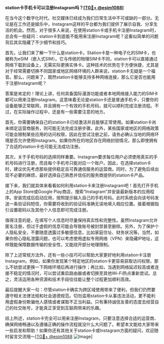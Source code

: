 **station卡手机卡可以注册Instagram吗？[[TG💪+ @esim1088](https://t.me/s/esim1088)]**

在当今这个数字化时代，社交媒体已经成为我们日常生活中不可或缺的一部分。无论是在工作还是娱乐中，Instagram这样的平台都为我们提供了展示自我、分享生活的机会。然而，对于很多人来说，在使用station卡或手机卡注册Instagram时，总会有一些疑问：station卡到底能不能用来注册Instagram呢？这看似简单的问题背后其实隐藏了不少细节和技巧。

首先，让我们来了解一下什么是station卡。Station卡是一种电子化的SIM卡，也被称为eSIM（嵌入式SIM）。它与传统的物理SIM卡不同，station卡可以直接通过网络下载到设备上，无需实际更换实体卡。这种技术的优势在于方便快捷，尤其是对于经常需要切换不同国家或地区网络环境的人群来说，station卡无疑是一个福音。那么，问题来了，既然station卡能够支持多种网络连接，那么它是否也能用于注册Instagram呢？

答案是肯定的！理论上讲，任何具备国际漫游功能或者本地网络接入能力的SIM卡都可以用来注册Instagram。这意味着无论是station卡还是普通手机卡，只要你的设备能够正常联网，并且拥有一个有效的手机号码，就可以顺利完成注册流程。不过，在实际操作过程中，还是有一些需要注意的地方。

首先，你需要确保自己的station卡已经激活并且能够正常使用。如果station卡尚未绑定运营商服务，则可能无法完成注册步骤。此外，某些国家或地区的网络政策可能会限制某些应用的访问权限，因此在尝试注册之前，请务必确认当地的网络环境是否允许使用Instagram。如果你所在的地区存在网络封锁情况，那么即使拥有了合适的station卡也可能无法成功注册。

其次，关于手机号码的选择同样重要。Instagram要求每位用户必须使用真实的手机号码进行注册，而且每个手机号只能对应一个账户。因此，在选择station卡时，建议优先考虑那些提供稳定且可靠通信服务的运营商。同时，为了避免后续出现不必要的麻烦，最好选择自己熟悉并信任的服务商提供的station卡产品。

接下来，我们就具体来看看如何利用station卡来注册Instagram吧！首先打开手机上的App Store或Google Play商店，搜索“Instagram”并安装最新版本的应用程序。安装完成后启动应用，按照提示输入自己的手机号码。此时系统会向该号码发送一条验证码短信，你需要将收到的验证码准确无误地填入相应位置。接着根据指引设置密码以及其他个人信息即可完成注册。

值得注意的是，在填写个人信息时尽量保持真实性和完整性。虽然Instagram允许匿名注册，但过于虚假的信息可能会导致账号被封禁甚至删除。另外，为了保护个人隐私安全，不要随意透露过多敏感信息，比如家庭住址、财务状况等。当然，如果你担心隐私泄露问题，也可以考虑使用虚拟专用网络（VPN）来隐藏IP地址，这样既能保障数据传输的安全性，又能绕开部分地理限制。

除了上述常规方法外，还有一些小技巧可以帮助大家更好地利用station卡注册Instagram。例如，如果你发现某个特定地区的station卡更容易获取访问权限，那么不妨尝试更换一下网络环境后再进行操作；再比如，当遇到网络延迟较高或者连接不稳定的情况时，可以尝试重启路由器或者切换至其他Wi-Fi热点重新尝试。总之，灵活运用各种资源和技术手段往往能让整个过程更加顺利高效。

最后提醒大家一句：尽管station卡确实为跨区域使用带来了便利，但我们仍然要遵守相关法律法规和社会道德规范。切勿滥用station卡从事违法活动，更不能利用虚假身份欺骗他人感情或者谋取不正当利益。只有秉持诚信友善的态度去经营自己的社交账号，才能真正享受到互联网带来的乐趣。

综上所述，station卡完全可以用来注册Instagram，只要注意选择合适的运营商、确保网络畅通以及遵循正确的操作流程就没什么大问题了。希望本文能给大家带来一些启发和帮助！如果你还有其他关于station卡或Instagram方面的疑问，欢迎随时留言交流哦～[[TG💪+ @esim1088](https://t.me/s/esim1088) ![Image](https://i.postimg.cc/4NQfJmqS/Snipaste-2025-05-13-00-14-12.png)]